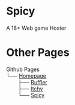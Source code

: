 # Spicy
A 18+ Web game Hoster

# Other Pages
Github Pages\
└── [Homepage](https://github.com/ThePotatoGamer0/thepotatogamer0.github.io) \
&nbsp;&nbsp;&nbsp;&nbsp;&nbsp;&nbsp;&nbsp;&nbsp;├── [Ruffler](https://github.com/ThePotatoGamer0/Ruffler) \
&nbsp;&nbsp;&nbsp;&nbsp;&nbsp;&nbsp;&nbsp;&nbsp;├── [Itchy](https://github.com/ThePotatoGamer0/Itch.io-BrowserGames) \
&nbsp;&nbsp;&nbsp;&nbsp;&nbsp;&nbsp;&nbsp;&nbsp;└── [Spicy](https://github.com/ThePotatoGamer0/Spicy)
